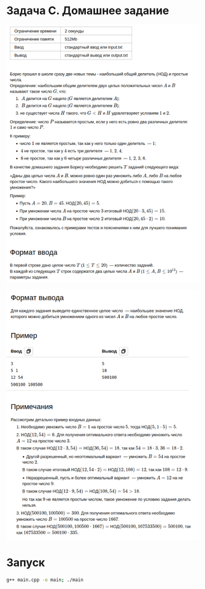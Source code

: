 # Задача C. Домашнее задание

![](./img.png)

![](./img_1.png)

# Запуск

```bash
g++ main.cpp -o main; ./main
```